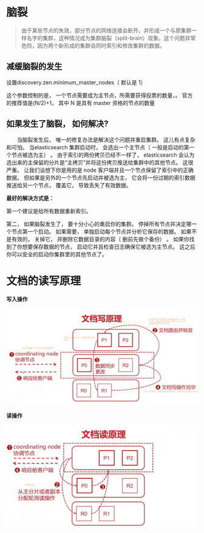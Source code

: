# 脑裂

> 由于某些节点的失效，部分节点的网络连接会断开，并形成一个与原集群一样名字的集群，这种情况成为集群脑裂（split-brain）现象。这个问题非常危险，因为两个新形成的集群会同时索引和修改集群的数据。



## 减缓脑裂的发生

设置discovery.zen.minimum_master_nodes（ 默认是 1） 

这个参数控制的是， 一个节点需要成为主节点，所需要获得投票的数量，。 官方的推荐值是(N/2)+1， 其中 N 是具有 master 资格的节点的数量

## **如果发生了脑裂， 如何解决?**

　　当脑裂发生后， 唯一的修复办法是解决这个问题并重启集群。 这儿有点复杂和可怕。 当elasticsearch 集群启动时， 会选出一个主节点（ 一般是启动的第一个节点被选为主） 。 由于索引的两份拷贝已经不一样了， elasticsearch 会认为选出来的主保留的分片是“主拷贝”并将这份拷贝推送给集群中的其他节点。 这很严重。 让我们设想下你是用的是 node 客户端并且一个节点保留了索引中的正确数据。 但如果是另外的一个节点先启动并被选为主， 它会将一份过期的索引数据推送给另一个节点， 覆盖它， 导致丢失了有效数据。

**最好的解决方式是：**

 第一个建议是给所有数据重新索引。

第二， 如果脑裂发生了， 要十分小心的重启你的集群。 停掉所有节点并决定哪一个节点第一个启动。 如果需要， 单独启动每个节点并分析它保存的数据。 如果不是有效的， 关掉它， 并删除它数据目录的内容（ 删前先做个备份） 。 如果你找到了你想要保存数据的节点， 启动它并且检查日志确保它被选为主节点。 这之后你可以安全的启动你集群里的其他节点了。

#  

# 文档的读写原理

**写入操作**

![image-20201218194442330](.assets/image-20201218194442330.png)

**读操作**

![image-20201218194641406](.assets/image-20201218194641406.png)